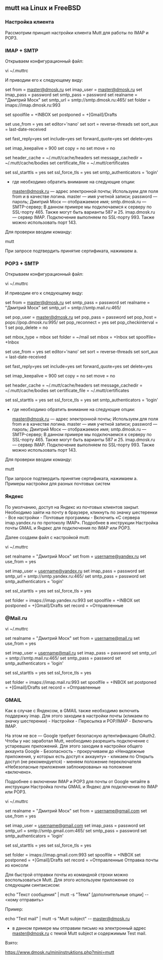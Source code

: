 ## mutt на Linux и FreeBSD

### Настройка клиента

Рассмотрим принцип настройки клиента Mutt для работы по IMAP и POP3.

### IMAP + SMTP

Открываем конфигурационный файл:

vi ~/.muttrc

И приводим его к следующему виду:

set from = master@dmosk.ru
set imap_user = master@dmosk.ru
set imap_pass = password
set smtp_pass = password
set realname = "Дмитрий Моск"
set smtp_url = smtp://smtp.dmosk.ru:465/
set folder = imaps://imap.dmosk.ru:993

set spoolfile = +INBOX
set postponed = +[Gmail]/Drafts

set use_from = yes
set editor='nano'
set sort = reverse-threads
set sort_aux = last-date-received

set fast_reply=yes
set include=yes
set forward_quote=yes
set delete=yes

set imap_keepalive  = 900
set copy = no
set move = no

set header_cache    = ~/.mutt/cache/headers
set message_cachedir    = ~/.mutt/cache/bodies
set certificate_file    = ~/.mutt/certificates

set ssl_starttls = yes
set ssl_force_tls = yes
set smtp_authenticators = 'login'

* где необходимо обратить внимание на следующие опции:

    master@dmosk.ru — адрес электронной почты; Используем для поля from и в качестве логина.
    master — имя учетной записи;
    password — пароль;
    Дмитрий Моск — отображаемое имя;
    smtp.dmosk.ru — SMTP-сервер; В данном примере мы подключаемся к серверу по SSL-порту 465. Также могут быть варианты 587 и 25.
    imap.dmosk.ru — сервер IMAP. Подключение выполняем по SSL-порту 993. Также можно использовать порт 143.

Для проверки вводим команду:

mutt

При запросе подтвердить принятие сертификата, нажимаем a.

### POP3 + SMTP

Открываем конфигурационный файл:

vi ~/.muttrc

И приводим его к следующему виду:

set from = master@dmosk.ru
set smtp_pass = password
set realname = "Дмитрий Моск"
set smtp_url = smtp://smtp.mail.ru:465/

set pop_user = master@dmosk.ru
set pop_pass = password
set pop_host = pops://pop.dmosk.ru:995/
set pop_reconnect = yes
set pop_checkinterval = 1
set pop_delete = no

set mbox_type = mbox
set folder = ~/mail
set mbox = +Inbox
set spoolfile= +Inbox

set use_from = yes
set editor='nano'
set sort = reverse-threads
set sort_aux = last-date-received

set fast_reply=yes
set include=yes
set forward_quote=yes
set delete=yes

set imap_keepalive  = 900
set copy = no
set move = no

set header_cache    = ~/.mutt/cache/headers
set message_cachedir    = ~/.mutt/cache/bodies
set certificate_file    = ~/.mutt/certificates

set ssl_starttls = yes
set ssl_force_tls = yes
set smtp_authenticators = 'login'

* где необходимо обратить внимание на следующие опции:

    master@dmosk.ru — адрес электронной почты; Используем для поля from и в качестве логина.
    master — имя учетной записи;
    password — пароль;
    Дмитрий Моск — отображаемое имя;
    smtp.dmosk.ru — SMTP-сервер; В данном примере мы подключаемся к серверу по SSL-порту 465. Также могут быть варианты 587 и 25.
    imap.dmosk.ru — сервер IMAP. Подключение выполняем по SSL-порту 993. Также можно использовать порт 143.

Для проверки вводим команду:

mutt

При запросе подтвердить принятие сертификата, нажимаем a.
Примеры настройки для разных почтовых систем

### Яндекс

По умолчанию, доступ на Яндекс из почтовых клиентов закрыт. Необходимо зайти на почту в браузере, кликнуть по значку шестеренки - Все настройки - Почтовые программы - Включить «С сервера imap.yandex.ru по протоколу IMAP». Подробнее в инструкции Настройка почты GMAIL и Яндекс для подключения по IMAP или POP3.

Далее создаем файл с настройкой mutt:

vi ~/.muttrc

set realname = "Дмитрий Моск"
set from = username@yandex.ru
set use_from = yes

set imap_user = username@yandex.ru
set imap_pass = password
set smtp_url = smtp://smtp.yandex.ru:465/
set smtp_pass = password
set smtp_authenticators = 'login'

set ssl_starttls = yes
set ssl_force_tls = yes

set folder = imaps://imap.yandex.ru:993
set spoolfile = +INBOX
set postponed = +[Gmail]/Drafts
set record = =Отправленные

### @Mail.ru

vi ~/.muttrc

set realname = "Дмитрий Моск"
set from = username@mail.ru
set use_from = yes

set imap_user = username@mail.ru
set imap_pass = password
set smtp_url = smtp://smtp.mail.ru:465/
set smtp_pass = password
set smtp_authenticators = 'login'

set ssl_starttls = yes
set ssl_force_tls = yes

set folder = imaps://imap.mail.ru:993
set spoolfile = +INBOX
set postponed = +[Gmail]/Drafts
set record = =Отправленные

### GMAIL

Как в случае с Яндексом, в GMAIL также необходимо включить поддержку imap. Для этого заходим в настройки почты (кликаем по значку шестеренки) - Настройки - Пересылка и POP/IMAP - Включить IMAP.

На этом не все — Google требует безопасную аутентификацию OAuth2. Чтобы у нас заработал Mutt, необходимо разрешить подключение с устаревших приложений. Для этого заходим в настройки общего аккаунта Google - Безопасность - прокручиваем до «Ненадежные приложения, у которых есть доступ к аккаунту» - кликаем по Открыть доступ (не рекомендуется) - меняем положение переключателя «Небезопасные приложения заблокированы» на положение «включено».

Подробнее о включении IMAP и POP3 для почты от Google читайте в инструкции Настройка почты GMAIL и Яндекс для подключения по IMAP или POP3.

vi ~/.muttrc

set realname = "Дмитрий Моск"
set from = username@gmail.com
set use_from = yes

set imap_user = username@gmail.com
set imap_pass = password
set smtp_url = smtp://smtp.gmail.com:465/
set smtp_pass = password
set smtp_authenticators = 'login'

set ssl_starttls = yes
set ssl_force_tls = yes

set folder = imaps://imap.gmail.com:993
set spoolfile = +INBOX
set postponed = +[Gmail]/Drafts
set record = =Отправленные
Отправка почты из консоли

Для быстрой отправки почты из командной строки можно воспользоваться Mutt. Для этого используем приложение со следующим синтаксисом:

echo "Текст сообщения" | mutt -s "Тема" [дополнительные опции] -- <кому отправить>

Пример:

echo "Test mail" | mutt -s "Mutt subject" -- master@dmosk.ru

* в данном примере мы отправим письмо на электронный адрес master@dmosk.ru с темой Mutt subject и содержимым Test mail.

Взято:

https://www.dmosk.ru/miniinstruktions.php?mini=mutt
